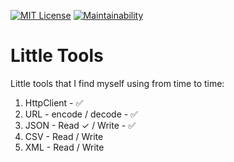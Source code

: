 [![MIT License](https://img.shields.io/badge/License-MIT-blue.svg)](LICENSE)
[![Maintainability](https://api.codeclimate.com/v1/badges/ee79a5fb5fc75b3dcf0b/maintainability)](https://codeclimate.com/github/eliflores/little-tools-java/maintainability)

# Little Tools

Little tools that I find myself using from time to time:

1. HttpClient - ✅
1. URL - encode / decode - ✅
1. JSON - Read ✓ / Write - ✅
1. CSV - Read / Write
1. XML - Read / Write

